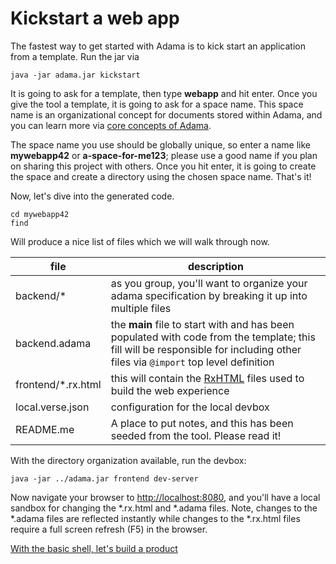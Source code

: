 # Kickstart a web app

The fastest way to get started with Adama is to kick start an application from a template. Run the jar via

```shell
java -jar adama.jar kickstart
```

It is going to ask for a template, then type **webapp** and hit enter. Once you give the tool a template, it is going to ask for a space name. This space name is an organizational concept for documents stored within Adama, and you can learn more via [core concepts of Adama](/concepts.md).

The space name you use should be globally unique, so enter a name like **mywebapp42** or **a-space-for-me123**; please use a good name if you plan on sharing this project with others. Once you hit enter, it is going to create the space and create a directory using the chosen space name. That's it!

Now, let's dive into the generated code.

```shell
cd mywebapp42
find
```

Will produce a nice list of files which we will walk through now.

| file               | description                                                                                                                                                                        |
|--------------------|------------------------------------------------------------------------------------------------------------------------------------------------------------------------------------|
| backend/*          | as you group, you'll want to organize your adama specification by breaking it up into multiple files                                                                               |
| backend.adama      | the **main** file to start with and has been populated with code from the template; this fill will be responsible for including other files via ```@import``` top level definition |
| frontend/*.rx.html | this will contain the [RxHTML](./rxhtml/ref.md) files used to build the web experience                                                                                             |
| local.verse.json   | configuration for the local devbox                                                                                                                                                 |
| README.me          | A place to put notes, and this has been seeded from the tool. Please read it!                                                                                                      |

With the directory organization available, run the devbox:

```shell
java -jar ../adama.jar frontend dev-server
```

Now navigate your browser to [http://localhost:8080](http://localhost:8080), and you'll have a local sandbox for changing the *.rx.html and *.adama files. Note, changes to the *.adama files are reflected instantly while changes to the *.rx.html files require a full screen refresh (F5) in the browser.

[With the basic shell, let's build a product](03-add-a-table.md)